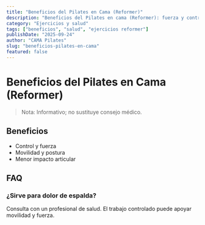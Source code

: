 ```yaml
---
title: "Beneficios del Pilates en Cama (Reformer)"
description: "Beneficios del Pilates en cama (Reformer): fuerza y control, movilidad y postura, menor impacto articular. Qué esperar de la práctica y cómo progresar con seguridad."
category: "Ejercicios y salud"
tags: ["beneficios", "salud", "ejercicios reformer"]
publishDate: "2025-09-24"
author: "CAMA Pilates"
slug: "beneficios-pilates-en-cama"
featured: false
---
```


# Beneficios del Pilates en Cama (Reformer)

> Nota: Informativo; no sustituye consejo médico.

## Beneficios
- Control y fuerza
- Movilidad y postura
- Menor impacto articular

## FAQ
### ¿Sirve para dolor de espalda?
Consulta con un profesional de salud. El trabajo controlado puede apoyar movilidad y fuerza.
